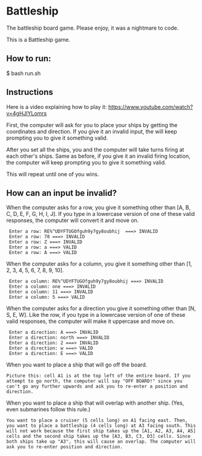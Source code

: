 # Battleship
 The battleship board game. Please enjoy, it was a nightmare to code.

This is a Battleship game.

How to run:
-
$ bash run.sh

Instructions
-

Here is a video explaining how to play it: https://www.youtube.com/watch?v=4gHJlYLomrs

First, the computer will ask for you to place your ships by getting the coordinates and direction. If you give it an invalid input, the will keep prompting you to give it something valid.

After you set all the ships, you and the computer will take turns firing at each other's ships. Same as before, if you give it an invalid firing location, the computer will keep prompting you to give it something valid.

This will repeat until one of you wins.

How can an input be invalid?
-
When the computer asks for a row, you give it something other than [A, B, C, D, E, F, G, H, I, J]. If you type in a lowercase version of one of these valid responses, the computer will convert it and move on.
     
     Enter a row: RE%^UDYFTUGOfguh9y7gy8oubhij  ===> INVALID
     Enter a row: 78 ===> INVALID
     Enter a row: Z ===> INVALID
     Enter a row: a ===> VALID
     Enter a row: A ===> VALID

When the computer asks for a column, you give it something other than [1, 2, 3, 4, 5, 6, 7, 8, 9, 10].
     
     Enter a column: RE%^UDYFTUGOfguh9y7gy8oubhij ===> INVALID
     Enter a column: one ===> INVALID
     Enter a column: 11 ===> INVALID
     Enter a column: 5 ===> VALID

When the computer asks for a direction you give it something other than [N, S, E, W]. Like the row, if you type in a lowercase version of one of these valid responses, the computer will make it uppercase and move on.
    
     Enter a direction: A ===> INVALID
     Enter a direction: north ===> INVALID
     Enter a direction: 2 ===> INVALID
     Enter a direction: w ===> VALID
     Enter a direction: E ===> VALID

When you want to place a ship that will go off the board. 

    Picture this: cell A1 is at the top left of the entire board. If you attempt to go north, the computer will say "OFF BOARD!" since you can't go any further upwards and ask you to re-enter a position and direction.

When you want to place a ship that will overlap with another ship. (Yes, even submarines follow this rule.)

    You want to place a cruiser (5 cells long) on A1 facing east. Then, you want to place a battleship (4 cells long) at A3 facing south. This will not work because the first ship takes up the [A1, A2, A3, A4, A5] cells and the second ship takes up the [A3, B3, C3, D3] cells. Since both ships take up "A3", this will cause an overlap. The computer will ask you to re-enter position and direction.